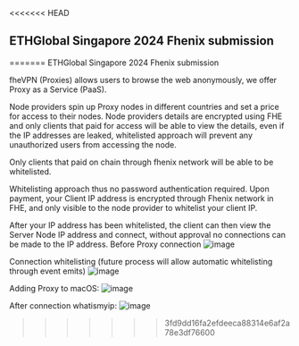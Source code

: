 <<<<<<< HEAD
## ETHGlobal Singapore 2024 Fhenix submission
=======
ETHGlobal Singapore 2024 Fhenix submission

fheVPN (Proxies) allows users to browse the web anonymously, we offer Proxy as a Service (PaaS). 

Node providers spin up Proxy nodes in different countries and set a price for access to their nodes.
Node providers details are encrypted using FHE and only clients that paid for access will be able to view the details, even if the IP addresses are leaked, whitelisted approach will prevent any unauthorized users from accessing the node.

Only clients that paid on chain through fhenix network will be able to be whitelisted.

Whitelisting approach thus no password authentication required. Upon payment, your Client IP address is encrypted through Fhenix network in FHE, and only visible to the node provider to whitelist your client IP.

After your IP address has been whitelisted, the client can then view the Server Node IP address and connect, without approval no connections can be made to the IP address.
Before Proxy connection
![image](https://github.com/user-attachments/assets/3294c4ac-7f38-4ce4-8e1e-056e77d87cfe)

Connection whitelisting (future process will allow automatic whitelisting through event emits)
![image](https://github.com/user-attachments/assets/5ce67f95-b90b-4a48-8660-bc47b2701974)

Adding Proxy to macOS:
![image](https://github.com/user-attachments/assets/729a0c6f-7086-4617-9d3e-0160d869a0c6)

After connection whatismyip:
![image](https://github.com/user-attachments/assets/811b6ed3-5c66-4269-9ff8-fd4575e0c8ff)


>>>>>>> 3fd9dd16fa2efdeeca88314e6af2a78e3df76600
